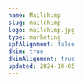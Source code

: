 ```yaml
---
name: Mailchimp
slug: mailchimp
logo: mailchimp.jpg
type: marketing
spfAlignment: false
dkim: true
dkimAlignment: true
updated: 2024-10-05
---
```

